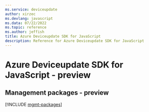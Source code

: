```yaml
---
ms.service: deviceupdate
author: xirzec
ms.devlang: javascript
ms.data: 07/22/2022
ms.topic: reference
ms.author: jeffish
title: Azure Deviceupdate SDK for JavaScript
description: Reference for Azure Deviceupdate SDK for JavaScript
---
```

# Azure Deviceupdate SDK for JavaScript - preview

## Management packages - preview
[!INCLUDE [mgmt-packages](deviceupdate-mgmt-index.md)]